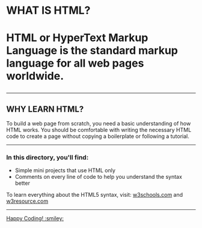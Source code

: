 <h1>WHAT IS HTML?<h1>
<p>HTML or HyperText Markup Language is the standard markup language for all web pages worldwide.</p>
<hr>
<h2>WHY LEARN HTML?</h2>
<p>To build a web page from scratch, you need a basic understanding of how HTML works. You should be comfortable with writing the necessary HTML code to create a page without copying a boilerplate or following a tutorial.</p>
<hr>
<h3>In this directory, you'll find:</h3>
	<ul>
		<li>Simple mini projects that use HTML only
		<li>Comments on every line of code to help you understand the syntax better
	</ul>
<p>To learn everything about the HTML5 syntax, visit: <a href="https://www.w3schools.com/html/default.asp">w3schools.com</a> and <a href="https://www.w3resource.com/html-css-exercise/">w3resource.com</p>
<hr>
Happy Coding! :smiley:
